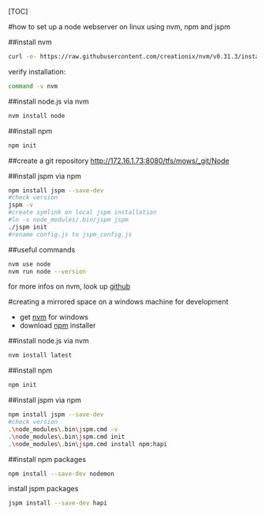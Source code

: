 
[TOC]

#how to set up a node webserver on linux using nvm, npm and jspm

##install nvm
```bash
curl -o- https://raw.githubusercontent.com/creationix/nvm/v0.31.3/install.sh | bash
```
verify installation:
```bash
command -v nvm
```

##install node.js via nvm
```bash
nvm install node
```

##install npm
```bash
npm init
```

##create a git repository
http://172.16.1.73:8080/tfs/mows/_git/Node


##install jspm via npm
```bash
npm install jspm --save-dev
#check version
jspm -v
#create symlink on local jspm installation
#ln -s node_modules/.bin/jspm jspm
./jspm init
#rename config.js to jspm_config.js
```

##useful commands
```bash
nvm use node
nvm run node --version
```

for more infos on nvm, look up [github](https://github.com/creationix/nvm)

#creating a mirrored space on a windows machine for development
- get [nvm](https://github.com/coreybutler/nvm-windows) for windows
- download [npm](https://nodejs.org/en/download/) installer

##install node.js via nvm
```bash
nvm install latest
```

##install npm
```bash
npm init
```

##install jspm via npm
```bash
npm install jspm --save-dev
#check version
.\node_modules\.bin\jspm.cmd -v
.\node_modules\.bin\jspm.cmd init
.\node_modules\.bin\jspm.cmd install npm:hapi
```

##install npm packages
```bash
npm install --save-dev nodemon

```

install jspm packages
```bash
jspm install --save-dev hapi

```
